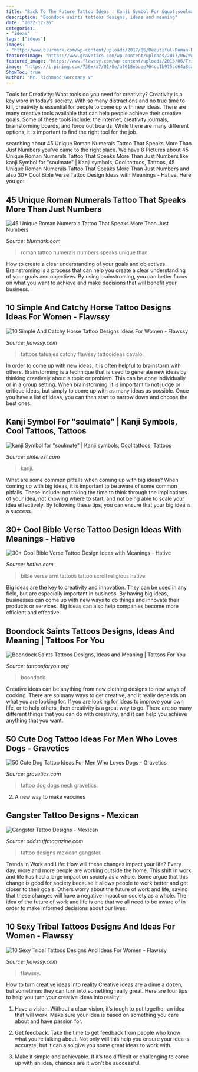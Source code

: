 ```yaml
---
title: "Back To The Future Tattoo Ideas : Kanji Symbol For &quot;soulmate&quot;"
description: "Boondock saints tattoos designs, ideas and meaning"
date: "2022-12-26"
categories:
- "ideas"
tags: ["ideas"]
images:
- "http://www.blurmark.com/wp-content/uploads/2017/06/Beautiful-Roman-Numerals-Tattoo.jpg"
featuredImage: "https://www.gravetics.com/wp-content/uploads/2017/06/Wonderful-Dog-Tattoo-On-Neck.jpg"
featured_image: "https://www.flawssy.com/wp-content/uploads/2016/06/Tribal-Tattoo-Designs-Women.jpg"
image: "https://i.pinimg.com/736x/a7/01/8e/a7018ebaee764cc1b975cd64a8da4447--symbols-tattoo.jpg"
ShowToc: true
author: "Mr. Richmond Gorczany V"
---
```



Tools for Creativity: What tools do you need for creativity?
Creativity is a key word in today’s society. With so many distractions and no true time to kill, creativity is essential for people to come up with new ideas. There are many creative tools available that can help people achieve their creative goals. Some of these tools include: the internet, creativity journals, brainstorming boards, and force out boards. While there are many different options, it is important to find the right tool for the job.

	

		
searching about 45 Unique Roman Numerals Tattoo That Speaks More Than Just Numbers you've came to the right place. We have 8 Pictures about 45 Unique Roman Numerals Tattoo That Speaks More Than Just Numbers like kanji Symbol for &quot;soulmate&quot; | Kanji symbols, Cool tattoos, Tattoos, 45 Unique Roman Numerals Tattoo That Speaks More Than Just Numbers and also 30+ Cool Bible Verse Tattoo Design Ideas with Meanings - Hative. Here you go:
		
    
## 45 Unique Roman Numerals Tattoo That Speaks More Than Just Numbers

<img loading=lazy src="http://www.blurmark.com/wp-content/uploads/2017/06/Beautiful-Roman-Numerals-Tattoo.jpg" onerror="this.onerror=null;this.src='https://tse1.mm.bing.net/th?id=OIP.tLi8qGr2FNGcBt4T5wPKKAHaFj&amp;pid=15.1';" alt="45 Unique Roman Numerals Tattoo That Speaks More Than Just Numbers">

_Source: blurmark.com_

>roman tattoo numerals numbers speaks unique than. 

	

How to create a clear understanding of your goals and objectives.
Brainstroming is a process that can help you create a clear understanding of your goals and objectives. By using brainstroming, you can better focus on what you want to achieve and make decisions that will benefit your business.

    
## 10 Simple And Catchy Horse Tattoo Designs Ideas For Women - Flawssy

<img loading=lazy src="http://www.flawssy.com/wp-content/uploads/2016/06/Realistic-Horse-and-Horseshoe-Tattoo.jpg" onerror="this.onerror=null;this.src='https://tse4.mm.bing.net/th?id=OIP.5mfz0pq352iVpSuZ4c5qpwHaND&amp;pid=15.1';" alt="10 Simple And Catchy Horse Tattoo Designs Ideas For Women - Flawssy">

_Source: flawssy.com_

>tattoos tatuajes catchy flawssy tattooideas cavalo. 

	

In order to come up with new ideas, it is often helpful to brainstorm with others. Brainstorming is a technique that is used to generate new ideas by thinking creatively about a topic or problem. This can be done individually or in a group setting. When brainstorming, it is important to not judge or critique ideas, but simply to come up with as many ideas as possible. Once you have a list of ideas, you can then start to narrow down and choose the best ones.

    
## Kanji Symbol For &quot;soulmate&quot; | Kanji Symbols, Cool Tattoos, Tattoos

<img loading=lazy src="https://i.pinimg.com/736x/a7/01/8e/a7018ebaee764cc1b975cd64a8da4447--symbols-tattoo.jpg" onerror="this.onerror=null;this.src='https://tse1.mm.bing.net/th?id=OIP.ISTZA3XE4iPVZVsJ4TKSUAHaJ4&amp;pid=15.1';" alt="kanji Symbol for &quot;soulmate&quot; | Kanji symbols, Cool tattoos, Tattoos">

_Source: pinterest.com_

>kanji. 

	

What are some common pitfalls when coming up with big ideas?
When coming up with big ideas, it is important to be aware of some common pitfalls. These include: not taking the time to think through the implications of your idea, not knowing where to start, and not being able to scale your idea effectively. By following these tips, you can ensure that your big idea is a success.

    
## 30+ Cool Bible Verse Tattoo Design Ideas With Meanings - Hative

<img loading=lazy src="https://hative.com/wp-content/uploads/2014/03/bible-verse-tattoos/30-religious-scroll-on-arm.jpg" onerror="this.onerror=null;this.src='https://tse4.mm.bing.net/th?id=OIP.Oj4nJUaBo_4VVH_9sbSkHQHaJ4&amp;pid=15.1';" alt="30+ Cool Bible Verse Tattoo Design Ideas with Meanings - Hative">

_Source: hative.com_

>bible verse arm tattoos tattoo scroll religious hative. 

	

Big ideas are the key to creativity and innovation. They can be used in any field, but are especially important in business. By having big ideas, businesses can come up with new ways to do things and innovate their products or services. Big ideas can also help companies become more efficient and effective.

    
## Boondock Saints Tattoos Designs, Ideas And Meaning | Tattoos For You

<img loading=lazy src="https://www.tattoosforyou.org/wp-content/uploads/2013/11/Boondock-Saints-Celtic-Cross-Tattoo-768x1024.jpg" onerror="this.onerror=null;this.src='https://tse4.mm.bing.net/th?id=OIP.ODZTHRi-UQ-bo0gEIMJHAwHaJ4&amp;pid=15.1';" alt="Boondock Saints Tattoos Designs, Ideas and Meaning | Tattoos For You">

_Source: tattoosforyou.org_

>boondock. 

	

Creative ideas can be anything from new clothing designs to new ways of cooking. There are so many ways to get creative, and it really depends on what you are looking for. If you are looking for ideas to improve your own life, or to help others, then creativity is a great way to go. There are so many different things that you can do with creativity, and it can help you achieve anything that you want.

    
## 50 Cute Dog Tattoo Ideas For Men Who Loves Dogs - Gravetics

<img loading=lazy src="https://www.gravetics.com/wp-content/uploads/2017/06/Wonderful-Dog-Tattoo-On-Neck.jpg" onerror="this.onerror=null;this.src='https://tse2.mm.bing.net/th?id=OIP.-6KfnUc9ej6tl5oQeyO1ugHaJ4&amp;pid=15.1';" alt="50 Cute Dog Tattoo Ideas For Men Who Loves Dogs - Gravetics">

_Source: gravetics.com_

>tattoo dog dogs neck gravetics. 

	

2. A new way to make vaccines 

    
## Gangster Tattoo Designs - Mexican

<img loading=lazy src="https://oddstuffmagazine.com/wp-content/uploads/2013/09/Mexican-tattoo-designs-7-531x800.jpg" onerror="this.onerror=null;this.src='https://tse4.mm.bing.net/th?id=OIP.AeofST1O_Qt9iX7l5UfeMwHaLK&amp;pid=15.1';" alt="Gangster Tattoo Designs - Mexican">

_Source: oddstuffmagazine.com_

>tattoo designs mexican gangster. 

	

Trends in Work and Life: How will these changes impact your life?
Every day, more and more people are working outside the home. This shift in work and life has had a large impact on society as a whole. Some argue that this change is good for society because it allows people to work better and get closer to their goals. Others worry about the future of work and life, saying that these changes will have a negative impact on society as a whole. The idea of the future of work and life is one that we all need to be aware of in order to make informed decisions about our lives.

    
## 10 Sexy Tribal Tattoos Designs And Ideas For Women - Flawssy

<img loading=lazy src="https://www.flawssy.com/wp-content/uploads/2016/06/Tribal-Tattoo-Designs-Women.jpg" onerror="this.onerror=null;this.src='https://tse4.mm.bing.net/th?id=OIP.R01beM3_98hIkg59CcgfVgHaLO&amp;pid=15.1';" alt="10 Sexy Tribal Tattoos Designs And Ideas For Women - Flawssy">

_Source: flawssy.com_

>flawssy. 

	

How to turn creative ideas into reality
Creative ideas are a dime a dozen, but sometimes they can turn into something really great. Here are four tips to help you turn your creative ideas into reality:
1. Have a vision. Without a clear vision, it’s tough to put together an idea that will work. Make sure your idea is based on something you care about and have passion for.

2. Get feedback. Take the time to get feedback from people who know what you’re talking about. Not only will this help you ensure your idea is accurate, but it can also give you some great ideas to work with.

3. Make it simple and achievable. If it’s too difficult or challenging to come up with an idea, chances are it won’t be successful.


